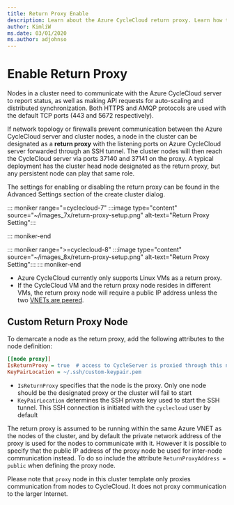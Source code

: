 ```yaml
---
title: Return Proxy Enable
description: Learn about the Azure CycleCloud return proxy. Learn how to designate a cluster node as a return proxy with listening ports on CycleCloud server forwarded through an SSH tunnel.
author: KimliW
ms.date: 03/01/2020
ms.author: adjohnso
---
```


# Enable Return Proxy

Nodes in a cluster need to communicate with the Azure CycleCloud server to
report status, as well as making API requests for auto-scaling and distributed
synchronization. Both HTTPS and AMQP protocols are used with the default TCP
ports (443 and 5672 respectively).

If network topology or firewalls prevent communication between the Azure
CycleCloud server and cluster nodes, a node in the cluster can be designated as
a **return proxy** with the listening ports on Azure CycleCloud server forwarded
through an SSH tunnel. The cluster nodes will then reach the CycleCloud server
via ports 37140 and 37141 on the proxy. A typical deployment has the cluster
head node designated as the return proxy, but any persistent node can play that
same role.

The settings for enabling or disabling the return proxy can be found in the
Advanced Settings section of the create cluster dialog. 

::: moniker range="=cyclecloud-7"
:::image type="content" source="~/images_7x/return-proxy-setup.png" alt-text="Return Proxy Setting":::

::: moniker-end

::: moniker range=">=cyclecloud-8"
:::image type="content" source="~/images_8x/return-proxy-setup.png" alt-text="Return Proxy Setting":::
::: moniker-end

- Azure CycleCloud currently only supports Linux VMs as a return proxy.
- If the CycleCloud VM and the return proxy node resides in different VMs, the
  return proxy node will require a public IP address unless the two [VNETs are
  peered](https://docs.microsoft.com/azure/virtual-network/virtual-network-peering-overview).


## Custom Return Proxy Node

To demarcate a node as the return proxy, add the following attributes to the
node definition:

``` ini
[[node proxy]]
IsReturnProxy = true  # access to CycleServer is proxied through this node
KeyPairLocation = ~/.ssh/custom-keypair.pem
```

- `IsReturnProxy` specifies that the node is the proxy. Only one node should be
  the designated proxy or the cluster will fail to start
- `KeyPairLocation` determines the SSH private key used to start the SSH tunnel.
  This SSH connection is initiated with the `cyclecloud` user by default

The return proxy is assumed to be running within the same Azure VNET as the
nodes of the cluster, and by default the private network address of the proxy is
used for the nodes to communicate with it. However it is possible to specify
that the public IP address of the proxy node be used for inter-node
communication instead. To do so include the attribute `ReturnProxyAddress =
public` when defining the proxy node.

Please note that `proxy` node in this cluster template only proxies
communication from nodes to CycleCloud. It does not proxy communication to the
larger Internet.
